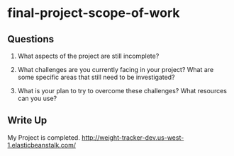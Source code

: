 # final-project-scope-of-work

## Questions

1. What aspects of the project are still incomplete?

2. What challenges are you currently facing in your project? What are some specific areas that still need to be investigated?

3. What is your plan to try to overcome these challenges? What resources can you use?

## Write Up

My Project is completed. http://weight-tracker-dev.us-west-1.elasticbeanstalk.com/

<!--- Final project write up goes here --->

